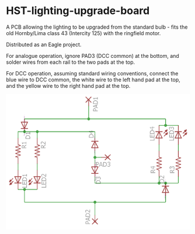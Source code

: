 # HST-lighting-upgrade-board

A PCB allowing the lighting to be upgraded from the standard bulb - fits the old Hornby/Lima class 43 (Intercity 125) with the ringfield motor.

Distributed as an Eagle project.

For analogue operation, ignore PAD3 (DCC common) at the bottom, and solder wires from each rail to the two pads at the top.

For DCC operation, assuming standard wiring conventions, connect the blue wire to DCC common, the white wire to the left hand pad at the top, and the yellow wire to the right hand pad at the top.

![Schematic](schematic.png)